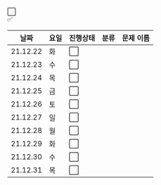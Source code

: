 :white_large_square:     
:white_check_mark:

|날짜|요일|진행상태|분류|문제 이름|
| ------ | ------ | ------ |------ | ------ |
|21.12.22 | 화 | :white_large_square:  ||  ||
|21.12.23 | 수 | :white_large_square:  ||  ||
|21.12.24 | 목 | :white_large_square:  ||  ||
|21.12.25 | 금 | :white_large_square:  ||  ||
|21.12.26 | 토 | :white_large_square:  ||  ||
|21.12.27 | 일 | :white_large_square:  ||  ||
|21.12.28 | 월 | :white_large_square:  ||  ||
|21.12.29 | 화 | :white_large_square:  ||  ||
|21.12.30 | 수 | :white_large_square:  ||  ||
|21.12.31 | 목 | :white_large_square:  ||  ||


